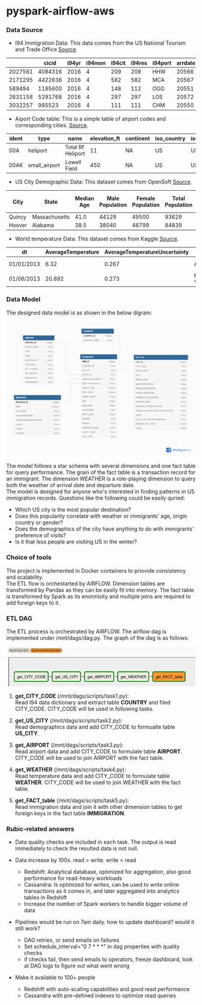 # pyspark-airflow-aws


### Data Source

- I94 Immigration Data: This data comes from the US National Tourism and Trade Office [Source](https://travel.trade.gov/research/reports/i94/historical/2016.html). 

|         | cicid   | i94yr | i94mon | i94cit | i94res | i94port | arrdate | i94mode | i94addr | depdate | i94bir | i94visa | count | dtadfile | visapost | occup | entdepa | entdepd | entdepu | matflag | biryear | dtaddto  | gender | insnum | airline | admnum   | fltno | visatype |
|---------|---------|-------|--------|--------|--------|---------|---------|---------|---------|---------|--------|---------|-------|----------|----------|-------|---------|---------|---------|---------|---------|----------|--------|--------|---------|----------|-------|----------|
| 2027561 | 4084316 | 2016  | 4      | 209    | 209    | HHW     | 20566   | 1       | HI      | 20573   | 61     | 2       | 1     | 20160422 |          |       | G       | O       |         | M       | 1955    | 7202016  | F      |        | JL      | 5.66E+10 | 782   | WT       |
| 2171295 | 4422636 | 2016  | 4      | 582    | 582    | MCA     | 20567   | 1       | TX      | 20568   | 26     | 2       | 1     | 20160423 | MTR      |       | G       | R       |         | M       | 1990    | 10222016 | M      |        | *GA     | 9.44E+10 | XBLNG | B2       |
| 589494  | 1195600 | 2016  | 4      | 148    | 112    | OGG     | 20551   | 1       | FL      | 20571   | 76     | 2       | 1     | 20160407 |          |       | G       | O       |         | M       | 1940    | 7052016  | M      |        | LH      | 5.58E+10 | 464   | WT       |
| 2631158 | 5291768 | 2016  | 4      | 297    | 297    | LOS     | 20572   | 1       | CA      | 20581   | 25     | 2       | 1     | 20160428 | DOH      |       | G       | O       |         | M       | 1991    | 10272016 | M      |        | QR      | 9.48E+10 | 739   | B2       |
| 3032257 | 985523  | 2016  | 4      | 111    | 111    | CHM     | 20550   | 3       | NY      | 20553   | 19     | 2       | 1     | 20160406 |          |       | Z       | K       |         | M       | 1997    | 7042016  | F      |        |         | 4.23E+10 | LAND  | WT       |


- Aiport Code table: This is a simple table of airport codes and corresponding cities.  [Source](https://datahub.io/core/airport-codes#data).

|ident|type         |name                |elevation_ft|continent|iso_country|iso_region|municipality|gps_code|iata_code|local_code|coordinates                       |
|-----|-------------|--------------------|------------|---------|-----------|----------|------------|--------|---------|----------|----------------------------------|
|00A  |heliport     |Total Rf Heliport   |11          |NA       |US         |US-PA     |Bensalem    |00A     |         |00A       |-74.93360137939453, 40.07080078125|
|00AK |small_airport|Lowell Field        |450         |NA       |US         |US-AK     |Anchor Point|00AK    |         |00AK      |-151.695999146, 59.94919968       |
  

- US City Demographic Data: This dataset comes from OpenSoft [Source](https://public.opendatasoft.com/explore/dataset/us-cities-demographics/export/). 

|City            |State        |Median Age|Male Population|Female Population|Total Population|Number of Veterans|Foreign-born|Average Household Size|State Code|Race                     |Count|
|----------------|-------------|----------|---------------|-----------------|----------------|------------------|------------|----------------------|----------|-------------------------|-----|
|Quincy          |Massachusetts|41.0      |44129          |49500            |93629           |4147              |32935       |2.39                  |MA        |White                    |58723|
|Hoover          |Alabama      |38.5      |38040          |46799            |84839           |4819              |8229        |2.58                  |AL        |Asian                    |4759 |

- World temperature Data: This dataset comes from Kaggle [Source](https://www.kaggle.com/berkeleyearth/climate-change-earth-surface-temperature-data). 

|dt  |AverageTemperature|AverageTemperatureUncertainty|City|Country|Latitude|Longitude|
|----|------------------|-----------------------------|----|-------|--------|---------|
|01/01/2013|6.32              |0.267                        |Abilene|United States|32.95N  |100.53W  |
|01/06/2013|20.892            |0.273                        |New York|United States|40.99N  |74.56W   |


### Data Model
The designed data model is as shown in the below digram:

![img](img/model.png)

The model follows a star schema with several dimensions and one fact table for query performance. The grain of the fact table is a transaction record for an immigrant. 
The dimension WEATHER is a role-playing dimension to query both the weather of arrival date and departure date. \
The model is designed for anyone who's interested in finding patterns in US immigration records. Questions like the following could be easily quried:

- Which US city is the most popular destination? 
- Does this popularity correlate with weather or immigrants' age, origin country or gender?
- Does the demographics of the city have anything to do with immigrants' preference of visits?
- Is it that less people are visiting US in the winter?

### Choice of tools

The project is implemented in Docker containers to priovide consistency and scalability.\
The ETL flow is orchestarted by AIRFLOW. Dimension tables are transformed by Pandas as they can be easily fit into memory. The fact table is transformed by Spark as its enormisity and multiple joins are required to add foreign keys to it. 

### ETL DAG

The ETL process is orchestrated by AIRFLOW. The airflow dag is implemented under /mnt/dags/dag.py. The graph of the dag is as follows:

![img](img/airflow.png)

1. **get_CITY_CODE**  (/mnt/dags/scripts/task1.py):\
Read I94 data dictionary and extract table **COUNTRY** and filed CITY_CODE. CITY_CODE will be used in following tasks.

2. **get_US_CITY**  (/mnt/dags/scripts/task2.py): \
Read demographics data and add CITY_CODE to formualte table **US_CITY**.

3. **get_AIRPORT**  (/mnt/dags/scripts/task3.py): \
Read airport data and add CITY_CODE to formulate table **AIRPORT**. CITY_CODE will be used to join AIRPORT with the fact table.

4. **get_WEATHER**  (/mnt/dags/scripts/task4.py):\
Read temperature data and add CITY_CODE to formulate table **WEATHER**. CITY_CODE will be used to join WEATHER with the fact table.

5. **get_FACT_table** (/mnt/dags/scripts/task5.py):\
Read immigration data and join it with other dimension tables to get foreign keys in the fact table **IMMIGRATION**. 


### Rubic-related answers
- Data quality checks are included in each task. The output is read immediately to check the resulted data is not null. 


- Data increase by 100x. read > write. write > read
    - Redshift: Analytical database, optimized for aggregation, also good performance for read-heavy workloads
    - Cassandra: Is optimized for writes, can be used to write online transactions as it comes in, and later aggregated into analytics tables in Redshift
    - Increase the number of Spark workers to handle bigger volume of data


- Pipelines would be run on 7am daily. how to update dashboard? would it still work?
    - DAG retries, or send emails on failures
    - Set schedule_interval="0 7 * * *" in dag properties  with quality checks
    - if checks fail, then send emails to operators, freeze dashboard, look at DAG logs to figure out what went wrong


- Make it available to 100+ people
    - Redshift with auto-scaling capabilities and good read performance
    - Cassandra with pre-defined indexes to optimize read queries


